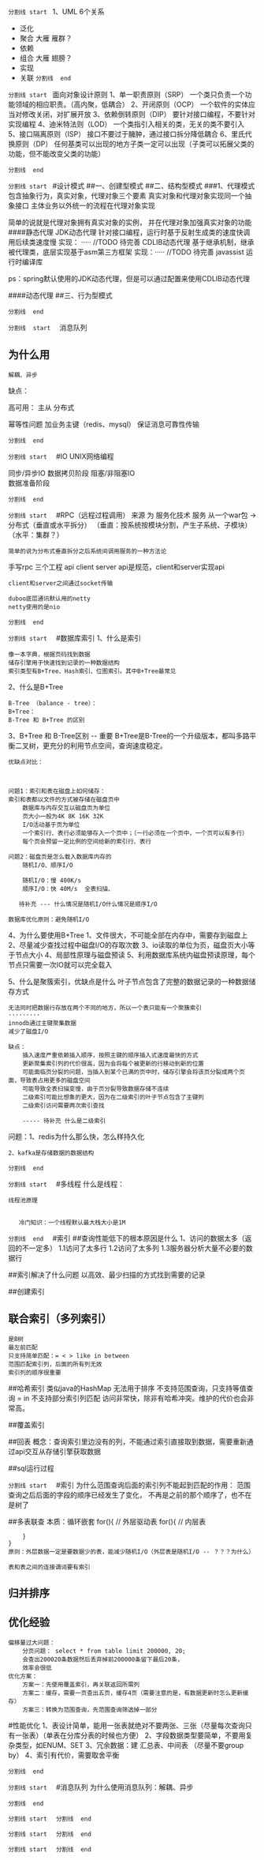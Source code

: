 
``````````````````分割线 start ``````````````````
1、UML
6个关系
 * 泛化
 * 聚合 大雁 雁群？
 * 依赖
 * 组合 大雁 翅膀？
 * 实现
 * 关联
``````````````````分割线  end  ``````````````````

``````````````````分割线 start ``````````````````
面向对象设计原则
1、单一职责原则（SRP）
    一个类只负责一个功能领域的相应职责。（高内聚，低耦合）
2、开闭原则（OCP）
    一个软件的实体应当对修改关闭，对扩展开放
3、依赖倒转原则（DIP）
    要针对接口编程，不要针对实现编程
4、迪米特法则（LOD）
    一个类指引入相关的类，无关的类不要引入
5、接口隔离原则（ISP）
    接口不要过于臃肿，通过接口拆分降低耦合
6、里氏代换原则（DP）
    任何基类可以出现的地方子类一定可以出现（子类可以拓展父类的功能，但不能改变父类的功能）
   
``````````````````分割线  end  ``````````````````

``````````````````分割线 start ``````````````````
#设计模式
##一、创建型模式
##二、结构型模式
###1、代理模式
包含抽象行为，真实对象，代理对象三个要素
真实对象和代理对象实现同一个抽象接口
主体业务以外统一的流程在代理对象实现

简单的说就是代理对象拥有真实对象的实例，
并在代理对象加强真实对象的功能
####静态代理
JDK动态代理
    针对接口编程，运行时基于反射生成类的速度快调用后续类速度慢
    实现： ····· //TODO 待完善
CDLIB动态代理
    基于继承机制，继承被代理类，底层实现基于asm第三方框架
    实现：·····  //TODO 待完善
javassist
    运行时编译库

ps：spring默认使用的JDK动态代理，但是可以通过配置来使用CDLIB动态代理

####动态代理
##三、行为型模式

``````````````````分割线  end  ``````````````````

``````````````````分割线  start  ``````````````````
消息队列

## 为什么用
    解耦、异步

缺点：

高可用：
主从
分布式

幂等性问题
    加业务主键（redis、mysql）
保证消息可靠性传输
        
``````````````````分割线  end  ``````````````````

``````````````````分割线 start  ``````````````````
#IO
 UNIX网络编程
 
 同步/异步IO
    数据拷贝阶段
 阻塞/非阻塞IO      
    数据准备阶段

``````````````````分割线  end  ``````````````````

``````````````````分割线 start  ``````````````````
#RPC（远程过程调用）
来源
    为 服务化技术 服务
        从一个war包 -> 分布式（垂直或水平拆分）
        （垂直：按系统按模块分割，产生子系统、子模块）
        （水平：集群？）

    简单的说为分布式垂直拆分之后系统间调用服务的一种方法论

手写rpc
    三个工程 api client server
    api是规范，client和server实现api
    
    client和server之间通过socket传输
    
    duboo底层通讯默认用的netty
    netty使用的是nio
    


``````````````````分割线  end  ``````````````````

``````````````````分割线 start  ``````````````````
#数据库索引
1、什么是索引

    像一本字典，根据页码找到数据
    储存引擎用于快速找到记录的一种数据结构
    索引类型有B+Tree、Hash索引、位图索引。其中B+Tree最常见
    
2、什么是B+Tree

    B-Tree （balance - tree）：
    B+Tree：
    B-Tree 和 B+Tree 的区别
        
    
    
3、B+Tree 和 B-Tree区别 -- 重要
    B+Tree是B-Tree的一个升级版本，都叫多路平衡二叉树，更充分的利用节点空间，查询速度稳定。
    
    优缺点对比：
    
    
    
    问题1：索引和表在磁盘上如何储存：
    索引和表都以文件的方式被存储在磁盘页中
        数据库与内存交互以磁盘页为单位
        页大小一般为4K 8K 16K 32K
        I/O活动基于页为单位
        一个索引行、表行必须能够存入一个页中；（一行必须在一个页中，一个页可以有多行）
        每个页会预留一定比例的空间给新的索引行、表行
    
    问题2：磁盘页是怎么载入数据库内存的
        随机I/O、顺序I/O
        
        随机I/O：慢 400K/s
        顺序I/O：快 40M/s  全表扫描、 
        
       待补充 --- 什么情况是随机I/O什么情况是顺序I/O
    
    数据库优化原则：避免随机I/O
    
    
    
4、为什么要使用B+Tree
    1、文件很大，不可能全部在内存中，需要存到磁盘上
    2、尽量减少查找过程中磁盘I/O的存取次数
    3、io读取的单位为页，磁盘页大小等于节点大小
    4、局部性原理与磁盘预读
    5、利用数据库系统内磁盘预读原理，每个节点只需要一次IO就可以完全载入
    
5、什么是聚簇索引，优缺点是什么
    叶子节点包含了完整的数据记录的一种数据储存方式

    无法同时把数据行存放在两个不同的地方，所以一个表只能有一个聚簇索引
    ·········
    innodb通过主键聚集数据
    减少了磁盘I/O

    缺点：
        插入速度严重依赖插入顺序，按照主键的顺序插入式速度最快的方式
        更新聚集索引列的代价很高，因为会将每个被更新的行移动到新的位置
        可能面临页分裂的问题，当插入到某个已满的页中时，储存引擎会将该页分裂成两个页面，导致表占用更多的磁盘空间
        可能导致全表扫描变慢，由于页分裂导致数据存储不连续
        二级索引可能比想象的更大，因为在二级索引的叶子节点包含了主键列
        二级索引访问需要两次索引查找
        
        ----- 待补充 什么是二级索引

问题：1、redis为什么那么快，怎么样持久化

    2、kafka是存储数据的数据结构


``````````````````分割线  end  ``````````````````

``````````````````分割线 start  ``````````````````
#多线程
    什么是线程：
      
    线程池原理       
       
       
       冷门知识：一个线程默认最大栈大小是1M
``````````````````分割线  end  ``````````````````
#索引
##查询性能低下的根本原因是什么
    1、访问的数据太多（返回的不一定多）
        1.1访问了太多行
        1.2访问了太多列
        1.3服务器分析大量不必要的数据行
        
        

##索引解决了什么问题
    以高效、最少扫描的方式找到需要的记录
    
##创建索引

## 联合索引（多列索引）
    是B树
    最左前匹配
    只支持简单匹配：= < > like in between
    范围匹配索引列，后面的所有列无效
    索引列的顺序很重要
    
    

##哈希索引
    类似java的HashMap
    无法用于排序
    不支持范围查询，只支持等值查询 = in
    不支持部分索引列匹配
    访问非常快，除非有哈希冲突。维护的代价也会非常高。
       
##覆盖索引
    
##回表
    概念：查询索引里边没有的列，不能通过索引直接取到数据，需要重新通过api交互从存储引擎获取数据
    
##sql运行过程
    

    
    
``````````````````分割线 start  ``````````````````
#索引
    为什么范围查询后面的索引列不能起到匹配的作用：
    范围查询之后后面的字段的顺序已经发生了变化，
    不再是之前的那个顺序了，也不在是树了

##多表联查
    本质：循环嵌套
    for(){ // 外层驱动表
        for(){ // 内层表
        
        }
    }
    原则：外层数据一定是要数据少的表，能减少随机I/O（外层表是随机I/O -- ？？？为什么）
    
    表和表之间的连接谓词要有索引

## 归并排序
        
## 优化经验

    偏移量过大问题：
        分页问题： select * from table limit 200000, 20;
        会查出200020条数据然后丢弃掉前200000条留下最后20条，
        效率会很低
    优化方案：
        方案一：先使用覆盖索引，再关联返回所需列
        方案二：缓存，需要一页查出五页，缓存4页（需要注意的是，有数据更新时怎么更新缓存）
        方案三：转换为范围查询，先范围查询筛选掉一部分

#性能优化
    1、表设计简单，能用一张表就绝对不要两张、三张（尽量每次查询只有一张表）（单表在分库分表的时候也方便）
    2、字段数据类型要简单，不要用复杂类型，如ENUM、SET
    3、冗余数据：建 汇总表、中间表 （尽量不要group by）
    4、索引有代价，需要取舍平衡
    
``````````````````分割线  end  ``````````````````

``````````````````分割线 start  ``````````````````
#消息队列
    为什么使用消息队列：解耦、异步

``````````````````分割线  end  ``````````````````

``````````````````分割线 start  ``````````````````
``````````````````分割线  end  ``````````````````

``````````````````分割线 start  ``````````````````
``````````````````分割线  end  ``````````````````

``````````````````分割线 start  ``````````````````
``````````````````分割线  end  ``````````````````
